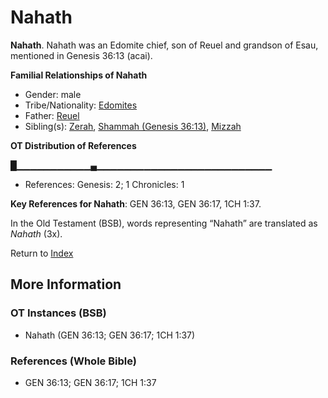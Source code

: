 # Nahath
**Nahath**. 
Nahath was an Edomite chief, son of Reuel and grandson of Esau, mentioned in Genesis 36:13 (acai). 




**Familial Relationships of Nahath**


* Gender: male
* Tribe/Nationality: [Edomites](../../../groups/md/acai/Edom.md)
* Father: [Reuel](Reuel.3.md)
* Sibling(s): [Zerah](Zerah.md), [Shammah (Genesis 36:13)](Shammah.2.md), [Mizzah](Mizzah.md)


**OT Distribution of References**

█▁▁▁▁▁▁▁▁▁▁▁▄▁▁▁▁▁▁▁▁▁▁▁▁▁▁▁▁▁▁▁▁▁▁▁▁▁▁
* References: Genesis: 2; 1 Chronicles: 1



**Key References for Nahath**: 
GEN 36:13, GEN 36:17, 1CH 1:37. 


In the Old Testament (BSB), words representing “Nahath” are translated as 
*Nahath* (3x). 




Return to [Index](00-Index.md)

## More Information

### OT Instances (BSB)

* Nahath (GEN 36:13; GEN 36:17; 1CH 1:37)



### References (Whole Bible)

* GEN 36:13; GEN 36:17; 1CH 1:37



